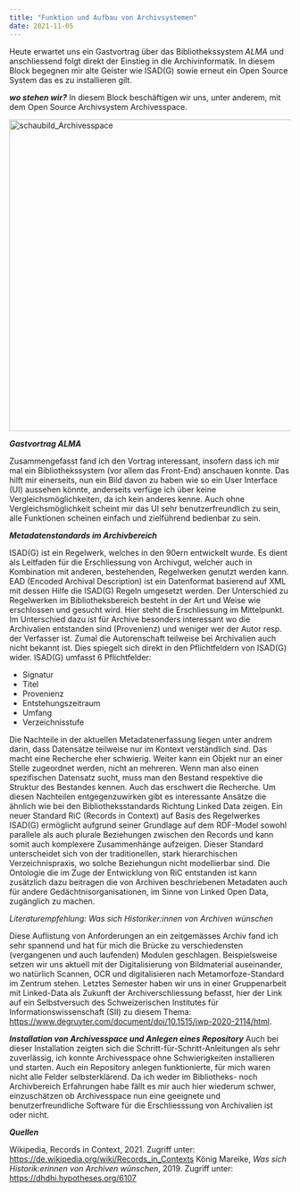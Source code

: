 ```yaml
---
title: "Funktion und Aufbau von Archivsystemen"
date: 2021-11-05
---
```


Heute erwartet uns ein Gastvortrag über das Bibliothekssystem *ALMA* und anschliessend folgt direkt der Einstieg in die Archivinformatik. In diesem Block begegnen mir alte Geister wie ISAD(G) sowie erneut ein Open Source System das es zu installieren gilt.

***wo stehen wir?***
In diesem Block beschäftigen wir uns, unter anderem, mit dem Open Source Archivsystem Archivesspace.

<img width="557" alt="schaubild_Archivesspace" src="https://user-images.githubusercontent.com/74451681/151664414-6bf08f66-4181-4efc-b3c5-f8b11405dff0.png">

***Gastvortrag ALMA***

Zusammengefasst fand ich den Vortrag interessant, insofern dass ich mir mal ein Bibliothekssystem (vor allem das Front-End) anschauen konnte. Das hilft mir einerseits, nun ein Bild davon zu haben wie so ein User Interface (UI) aussehen könnte, anderseits verfüge ich über keine Vergleichsmöglichkeiten, da ich kein anderes kenne. Auch ohne Vergleichsmöglichkeit scheint mir das UI sehr benutzerfreundlich zu sein, alle Funktionen scheinen einfach und zielführend bedienbar zu sein. 

***Metadatenstandards im Archivbereich***

ISAD(G) ist ein Regelwerk, welches in den 90ern entwickelt wurde. Es dient als Leitfaden für die Erschliessung von Archivgut, welcher auch in Kombination mit anderen, bestehenden, Regelwerken genutzt werden kann. EAD (Encoded Archival Description) ist ein Datenformat basierend auf XML mit dessen Hilfe die ISAD(G) Regeln umgesetzt werden. 
Der Unterschied zu Regelwerken im Bibliotheksbereich besteht in der Art und Weise wie erschlossen und gesucht wird. Hier steht die Erschliessung im Mittelpunkt. Im Unterschied dazu ist für Archive besonders interessant wo die Archivalien entstanden sind (Provenienz) und weniger wer der Autor resp. der Verfasser ist. Zumal die Autorenschaft teilweise bei Archivalien auch nicht bekannt ist. Dies spiegelt sich direkt in den Pflichtfeldern von ISAD(G) wider. ISAD(G) umfasst 6 Pflichtfelder:

  - Signatur
  - Titel
  - Provenienz
  - Entstehungszeitraum
  - Umfang
  - Verzeichnisstufe

Die Nachteile in der aktuellen Metadatenerfassung liegen unter andrem darin, dass Datensätze teilweise nur im Kontext verständlich sind. Das macht eine Recherche eher schwierig. Weiter kann ein Objekt nur an einer Stelle zugeordnet werden, nicht an mehreren. Wenn man also einen spezifischen Datensatz sucht, muss man den Bestand respektive die Struktur des Bestandes kennen. Auch das erschwert die Recherche. Um diesen Nachteilen entgegenzuwirken gibt es interessante Ansätze die ähnlich wie bei den Bibliotheksstandards Richtung Linked Data zeigen. Ein neuer Standard RiC (Records in Context) auf Basis des Regelwerkes ISAD(G) ermöglicht aufgrund seiner Grundlage auf dem RDF-Model sowohl parallele als auch plurale Beziehungen zwischen den Records und kann somit auch komplexere Zusammenhänge aufzeigen. Dieser Standard unterscheidet sich von der traditionellen, stark hierarchischen Verzeichnispraxis, wo solche Beziehungun nicht modellierbar sind. Die Ontologie die im Zuge der Entwicklung von RiC entstanden ist kann zusätzlich dazu beitragen die von Archiven beschriebenen Metadaten auch für andere Gedächtnisorganisationen, im Sinne von Linked Open Data, zugänglich zu machen.

*Literaturempfehlung: Was sich Historiker:innen von Archiven wünschen*

Diese Auflistung von Anforderungen an ein zeitgemässes Archiv fand ich sehr spannend und hat für mich die Brücke zu verschiedensten (vergangenen und auch laufenden) Modulen geschlagen. Beispielsweise setzen wir uns aktuell mit der Digitalisierung von Bildmaterial auseinander, wo natürlich Scannen, OCR und digitalisieren nach Metamorfoze-Standard im Zentrum stehen. Letztes Semester haben wir uns in einer Gruppenarbeit mit Linked-Data als Zukunft der Archiverschliessung befasst, hier der Link auf ein Selbstversuch des Schweizerischen Institutes für Informationswissenschaft (SII) zu diesem Thema: https://www.degruyter.com/document/doi/10.1515/iwp-2020-2114/html. 

***Installation von Archivesspace und Anlegen eines Repository***
Auch bei dieser Installation zeigten sich die Schritt-für-Schritt-Anleitungen als sehr zuverlässig, ich konnte Archivesspace ohne Schwierigkeiten installieren und starten. Auch ein Repository anlegen funktionierte, für mich waren nicht alle Felder selbsterklärend. Da ich weder im Bibliotheks- noch Archivbereich Erfahrungen habe fällt es mir auch hier wiederum schwer, einzuschätzen ob Archivesspace nun eine geeignete und benutzerfreundliche Software für die Erschliesssung von Archivalien ist oder nicht.

***Quellen***

Wikipedia, Records in Context, 2021. Zugriff unter: https://de.wikipedia.org/wiki/Records_in_Contexts
König Mareike, *Was sich Historik:erinnen von Archiven wünschen*, 2019. Zugriff unter: https://dhdhi.hypotheses.org/6107 






